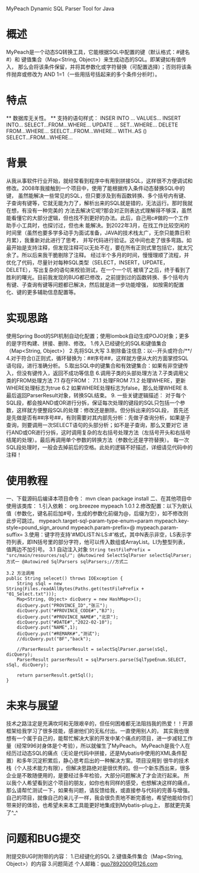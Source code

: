 MyPeach Dynamic SQL Parser Tool for Java
# 概述
MyPeach是一个动态SQ转换工具，它能根据SQL中配置的键（默认格式：#键名#）和 键值集合（Map<String, Object>）来生成动态的SQL。即某键如有值传入，
那么会将该条件保留，并将其参数化或字符替换（可配置选择）；否则将该条件抛弃或修改为 AND 1=1（一些用括号括起来的多个条件分析时）。
# 特点
** 数据库无关性。
** 支持的语句样式：
    INSER INTO ... VALUES...
    INSERT INTO... SELECT...FROM...WHERE...
    UPDATE ... SET...WHERE...
    DELETE FROM...WHERE...
    SEELCT...FROM...WHERE...
    WITH..AS () SELECT...FROM...WHERE...
# 背景
从我从事软件行业开始，就经常看到程序中有用到拼接SQL，这样很不方便调试和修改。2008年我接触到一个项目中，使用了能根据传入条件动态替换SQL中的键，
虽然能解决一些常见的SQL，但只要涉及到有函数转换、多个括号内有键、子查询有键等，它就无能为力了，解析出来的SQL就是错的，无法运行。那时我就在想，有没有一种完美的
方法去解决它呢?那会对正则表达式理解得不够深，虽然能看懂它的大部分逻辑，但也找不到更好的办法。此后，自己用c#做的一个工作助手小工具时，也探讨过，但也未
能解决。到2022年3月，在找工作比较空闲的时间里（虽然也要多学多动手为面试准备，JAVA的技术栈太广，无奈只能靠日积月累），我重新对此进行了思考，
并写代码进行验证。这中间也走了很多弯路。如最开始是支持注释，但发现注释可以无处不在，要在所有正则式里包括它，就太冗余了。所以后来我干脆剔除了注释。
经过半个多月的时间，慢慢理顺了流程，并优化了代码，尽量针对每种SQL类型（SELECT，INSERT，UPDATE，DELETE），写出复杂的语句来校验测试，在一个一个坑
被填了之后，终于看到了胜利的曙光。目前我发现的BUG都已修改，之前提到过的函数转换、多个括号内有键、子查询有键等问题都已解决，然后就是进一步功能增强，
如按需的配置化、键的更多辅助信息配置等。

# 实现思路
使用Spring Boot的SPI机制自动化配置；使用lombok自动生成POJO对象；更多的是字符构建、拼接、删除、修改。
1.传入已经键化的SQL和键值集合（Map<String, Object>）
2.先将SQL大写
3.剔除备注信息：以--开头或符合/**/
4.对于符合()正则式，循环替换为：##序号##，这样就方便从大的方面掌控SQL语句段，进行准确分析。
5.取出SQL中的键集合和有效键集合：如果有非空键传入，但没有键传入，返回不成功等信息
6.调用子类的头部处理方法
7.子类调用父类的FROM处理方法
  7.1 存在FROM：
    7.1.1 处理FROM
    7.1.2 处理WHERE，更新WHERE处理标志为true
  6.2 如果WHERE处理标志为false，那么处理WHERE
8. 最后返回ParserResult对象，转换SQL结束。
9. 一些关键逻辑描述：
   对于每个SQL段，都会按AND或OR进行分拆，保证每次处理的键段的SQL只包括一个参数，这样就方便整段SQL的处理：修改还是删除。但分拆出来的SQL段，
   首先还是先做是否有##序号##，有则需要对其内部先分析：先做子查询分析，如果是子查询，则要调用一次SELECT语句的头部分析；如不是子查询，那么又要对它
   进行AND或OR进行分拆，这时调用复杂的左右括号处理方法（左括号开头和右括号结尾的处理）。最后再调用单个参数的转换方法（参数化还是字符替换）。
   每一次SQL段处理时，一般会去掉前后的空格。此处的逻辑不好描述，详细请见代码中的注释！

# 使用教程
一、下载源码后编译本项目命令：
    mvn clean package install
二、在其他项目中使用该类库：
1.引入依赖：
<dependency>
    <groupId>org.breezee</groupId>
    <artifactId>mypeach</artifactId>
    <version>1.0.1</version>
</dependency>
2.修改配置：以下为默认值（参数化，键名前后加#号，生成的参数化前缀为@，后缀为空），如不修改则此步可跳过。
mypeach.target-sql-param-type-enum=param
mypeach.key-style=pound_sign_around
mypeach.param-prefix=@
mypeach.param-suffix=
3.使用：键字符支持'#MDLIST:N:LS:#'格式，其中N表示非空，LS表示字符列表，即IN括号里的部分字符，他可以传入数组或ArrayList。LI为整型列表，值两边不加引号。
    3.1 自动注入对象
    ```
    String testFilePrefix = "src/main/resources/sql/";
    @Autowired
    SelectSqlParser selectSqlParser;方式一
    @Autowired
    SqlParsers sqlParsers;//方式二
    ```

    3.2 方法调用
    public String selecet() throws IOException {
        String sSql = new String(Files.readAllBytes(Paths.get(testFilePrefix + "01_Select.txt")));
        Map<String, Object> dicQuery = new HashMap<>();
        dicQuery.put("PROVINCE_ID","张三");
        dicQuery.put("#PROVINCE_CODE#","BJ");
        dicQuery.put("#PROVINCE_NAME#","北京");
        dicQuery.put("#DATE#","2022-02-10");
        dicQuery.put("NAME",1);
        dicQuery.put("#REMARK#","测试");
        //dicQuery.put("BF","back");

        //ParserResult parserResult = selectSqlParser.parse(sSql, dicQuery);
        ParserResult parserResult = sqlParsers.parse(SqlTypeEnum.SELECT, sSql, dicQuery);

        return parserResult.getSql();
    }

# 未来与展望
技术之路注定是充满坎坷和无限艰辛的，但任何困难都无法阻挡我的热爱！！开源框架给我学习了很多技能，感谢他们的无私付出。一直使用别人的，
其实我也很想有一个属于自己的，能帮忙解决大家的开发中某个痛点的项目，进一步减轻工作量（经常996对身体是个考验），所以就催生了MyPeach。 
MyPeach是我个人在经历过动态SQL的痛点（无论是代码中拼接，还是Mybatis中使用的XML条件配置）和多年沉淀积累后，静心思考后出的一种解决方案。项目没用到
很牛的技术栈（个人技术能力有限），但解决思路绝对是很优秀的。但一个新东西出来，很多企业是不敢随便用的，是要经过多年检验，大部分问题解决了才会流行起来。
所以我个人希望看到这个项目的朋友，如你也有同样的感受，也想解决这样的痛点，那么请帮忙测试一下，如果有问题，请反馈给我，或直接参与代码的完善与增强。
自己的项目，就像自己的亲儿子一样，我会很负责地不断完善他，希望他能给你们带来好的体验，也希望未来本工具能更好地集成到Mybatis-plug上，
那就更完美了^_^

# 问题和BUG提交
附提交BUG时附带的内容：
 1.已经键化的SQL 
 2.键值条件集合（Map<String, Object>）的内容 
 3.问题简述
个人邮箱：guo7892000@126.com
